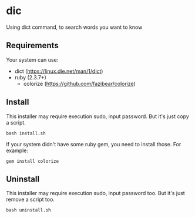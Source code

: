 # dic
Using dict command, to search words you want to know


## Requirements
Your system can use:
- dict (https://linux.die.net/man/1/dict)
- ruby (2.3.7+)
  - colorize (https://github.com/fazibear/colorize)


## Install
This installer may require execution sudo, input password. But it's just copy a script.

    bash install.sh

If your system didn't have some ruby gem, you need to install those. For example:

    gem install colorize

## Uninstall
This installer may require execution sudo, input password too. But it's just remove a script too.

    bash uninstall.sh
